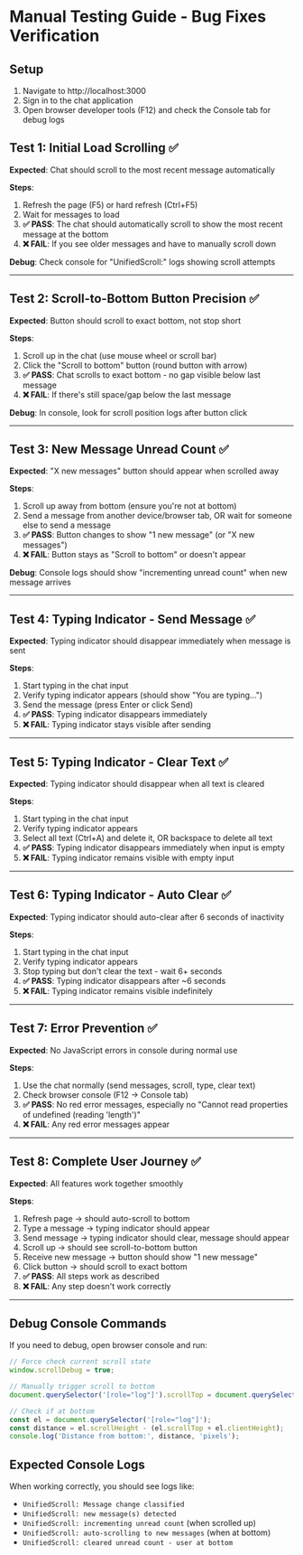 # Manual Testing Guide - Bug Fixes Verification

## Setup
1. Navigate to http://localhost:3000
2. Sign in to the chat application
3. Open browser developer tools (F12) and check the Console tab for debug logs

## Test 1: Initial Load Scrolling ✅
**Expected**: Chat should scroll to the most recent message automatically

**Steps**:
1. Refresh the page (F5) or hard refresh (Ctrl+F5)
2. Wait for messages to load
3. **✅ PASS**: The chat should automatically scroll to show the most recent message at the bottom
4. **❌ FAIL**: If you see older messages and have to manually scroll down

**Debug**: Check console for "UnifiedScroll:" logs showing scroll attempts

---

## Test 2: Scroll-to-Bottom Button Precision ✅
**Expected**: Button should scroll to exact bottom, not stop short

**Steps**:
1. Scroll up in the chat (use mouse wheel or scroll bar)
2. Click the "Scroll to bottom" button (round button with arrow)
3. **✅ PASS**: Chat scrolls to exact bottom - no gap visible below last message
4. **❌ FAIL**: If there's still space/gap below the last message

**Debug**: In console, look for scroll position logs after button click

---

## Test 3: New Message Unread Count ✅
**Expected**: "X new messages" button should appear when scrolled away

**Steps**:
1. Scroll up away from bottom (ensure you're not at bottom)
2. Send a message from another device/browser tab, OR wait for someone else to send a message
3. **✅ PASS**: Button changes to show "1 new message" (or "X new messages")
4. **❌ FAIL**: Button stays as "Scroll to bottom" or doesn't appear

**Debug**: Console logs should show "incrementing unread count" when new message arrives

---

## Test 4: Typing Indicator - Send Message ✅
**Expected**: Typing indicator should disappear immediately when message is sent

**Steps**:
1. Start typing in the chat input
2. Verify typing indicator appears (should show "You are typing...")
3. Send the message (press Enter or click Send)
4. **✅ PASS**: Typing indicator disappears immediately
5. **❌ FAIL**: Typing indicator stays visible after sending

---

## Test 5: Typing Indicator - Clear Text ✅  
**Expected**: Typing indicator should disappear when all text is cleared

**Steps**:
1. Start typing in the chat input
2. Verify typing indicator appears
3. Select all text (Ctrl+A) and delete it, OR backspace to delete all text
4. **✅ PASS**: Typing indicator disappears immediately when input is empty
5. **❌ FAIL**: Typing indicator remains visible with empty input

---

## Test 6: Typing Indicator - Auto Clear ✅
**Expected**: Typing indicator should auto-clear after 6 seconds of inactivity

**Steps**:
1. Start typing in the chat input
2. Verify typing indicator appears
3. Stop typing but don't clear the text - wait 6+ seconds
4. **✅ PASS**: Typing indicator disappears after ~6 seconds
5. **❌ FAIL**: Typing indicator remains visible indefinitely

---

## Test 7: Error Prevention ✅
**Expected**: No JavaScript errors in console during normal use

**Steps**:
1. Use the chat normally (send messages, scroll, type, clear text)
2. Check browser console (F12 → Console tab)
3. **✅ PASS**: No red error messages, especially no "Cannot read properties of undefined (reading 'length')"
4. **❌ FAIL**: Any red error messages appear

---

## Test 8: Complete User Journey ✅
**Expected**: All features work together smoothly

**Steps**:
1. Refresh page → should auto-scroll to bottom
2. Type a message → typing indicator should appear
3. Send message → typing indicator should clear, message should appear
4. Scroll up → should see scroll-to-bottom button
5. Receive new message → button should show "1 new message"
6. Click button → should scroll to exact bottom
7. **✅ PASS**: All steps work as described
8. **❌ FAIL**: Any step doesn't work correctly

---

## Debug Console Commands

If you need to debug, open browser console and run:

```javascript
// Force check current scroll state
window.scrollDebug = true;

// Manually trigger scroll to bottom
document.querySelector('[role="log"]').scrollTop = document.querySelector('[role="log"]').scrollHeight;

// Check if at bottom
const el = document.querySelector('[role="log"]');
const distance = el.scrollHeight - (el.scrollTop + el.clientHeight);
console.log('Distance from bottom:', distance, 'pixels');
```

## Expected Console Logs

When working correctly, you should see logs like:
- `UnifiedScroll: Message change classified`
- `UnifiedScroll: new message(s) detected`
- `UnifiedScroll: incrementing unread count` (when scrolled up)
- `UnifiedScroll: auto-scrolling to new messages` (when at bottom)
- `UnifiedScroll: cleared unread count - user at bottom`